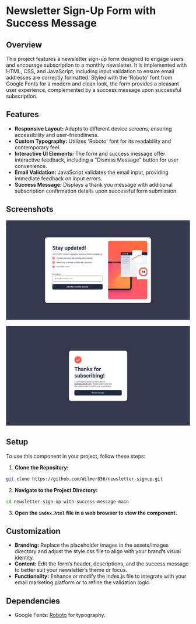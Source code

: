# Newsletter Sign-Up Form with Success Message

## Overview

This project features a newsletter sign-up form designed to engage users and encourage subscription to a monthly newsletter. It is implemented with HTML, CSS, and JavaScript, including input validation to ensure email addresses are correctly formatted. Styled with the 'Roboto' font from Google Fonts for a modern and clean look, the form provides a pleasant user experience, complemented by a success message upon successful subscription.

## Features

- **Responsive Layout:** Adapts to different device screens, ensuring accessibility and user-friendliness.
- **Custom Typography:** Utilizes 'Roboto' font for its readability and contemporary feel.
- **Interactive UI Elements:** The form and success message offer interactive feedback, including a "Dismiss Message" button for user convenience.
- **Email Validation:** JavaScript validates the email input, providing immediate feedback on input errors.
- **Success Message:** Displays a thank you message with additional subscription confirmation details upon successful form submission.

## Screenshots

![Desktop/Laptop Screens (Form)](./screenshots/screenshot-1.png)

![Desktop/Laptop Screens (Success)](./screenshots/screenshot-2.png)

## Setup

To use this component in your project, follow these steps:

1. **Clone the Repository:**

```bash
git clone https://github.com/Wilmer856/newsletter-signup.git
```

2. **Navigate to the Project Directory:**

```bash
cd newsletter-sign-up-with-success-message-main
```

3. **Open the `index.html` file in a web browser to view the component.**

## Customization

- **Branding:** Replace the placeholder images in the assets/images directory and adjust the style.css file to align with your brand’s visual identity.
- **Content:** Edit the form’s header, descriptions, and the success message to better suit your newsletter’s theme or focus.
- **Functionality:** Enhance or modify the index.js file to integrate with your email marketing platform or to refine the validation logic.

## Dependencies

- Google Fonts: [Roboto](https://fonts.google.com/specimen/Roboto) for typography.
